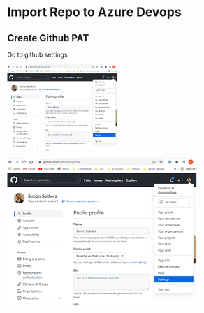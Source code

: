 # Import Repo to Azure Devops

## Create Github PAT
Go to github settings

<img src="https://github.com/simonsuthers/Test.SqlDatabase/blob/master/Notes/Pictures/01GithubSettings.png" width="50%" height="50%">

![Github settings](./Pictures/01GithubSettings.png?)



